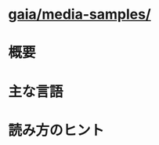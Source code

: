 # [gaia/media-samples/](http://mxr.mozilla.org/gaia/source/media-samples/)

# 概要

# 主な言語

# 読み方のヒント
